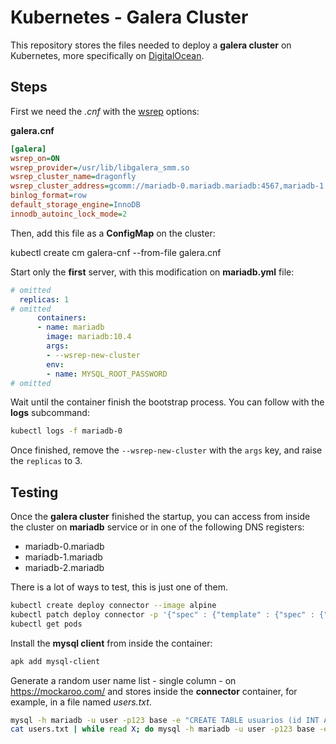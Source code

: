 # Kubernetes - Galera Cluster

This repository stores the files needed to deploy a **galera cluster** on Kubernetes, more specifically on [DigitalOcean](https://www.digitalocean.com/).

## Steps

First we need the *.cnf* with the [wsrep](https://galeracluster.com/library/documentation/mysql-wsrep-options.html) options:

**galera.cnf**

```ini
[galera]
wsrep_on=ON
wsrep_provider=/usr/lib/libgalera_smm.so
wsrep_cluster_name=dragonfly
wsrep_cluster_address=gcomm://mariadb-0.mariadb.mariadb:4567,mariadb-1.mariadb.mariadb:4567,mariadb-2.mariadb.mariadb:4567
binlog_format=row
default_storage_engine=InnoDB
innodb_autoinc_lock_mode=2
```

Then, add this file as a **ConfigMap** on the cluster:

  kubectl create cm galera-cnf --from-file galera.cnf

Start only the **first** server, with this modification on **mariadb.yml** file:

```yaml
# omitted
  replicas: 1
# omitted
      containers:
      - name: mariadb
        image: mariadb:10.4
        args:
        - --wsrep-new-cluster
        env:
        - name: MYSQL_ROOT_PASSWORD
# omitted
```

Wait until the container finish the bootstrap process. You can follow with the **logs** subcommand:

```bash
kubectl logs -f mariadb-0
```

Once finished, remove the `--wsrep-new-cluster` with the `args` key, and raise the `replicas` to 3.

## Testing

Once the **galera cluster** finished the startup, you can access from inside the cluster on **mariadb** service or in one of the following DNS registers:

- mariadb-0.mariadb
- mariadb-1.mariadb
- mariadb-2.mariadb

There is a lot of ways to test, this is just one of them.

```bash
kubectl create deploy connector --image alpine
kubectl patch deploy connector -p '{"spec" : {"template" : {"spec" : {"containers" : [{"name" : "alpine", "tty" : true, "stdin" : true}]}}}}'
kubectl get pods
```

Install the **mysql client** from inside the container:

```bash
apk add mysql-client
```

Generate a random user name list - single column - on https://mockaroo.com/ and stores inside the **connector** container, for example, in a file named *users.txt*.

```bash
mysql -h mariadb -u user -p123 base -e "CREATE TABLE usuarios (id INT AUTO_INCREMENT PRIMARY KEY, name VARCHAR(50) DEFAULT '')"
cat users.txt | while read X; do mysql -h mariadb -u user -p123 base -e "INSERT INTO users (name) VALUES ('$X')"; done
```
